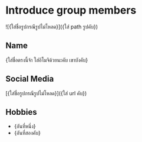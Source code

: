 # Introduce group members

![{ใส่ชื่อรูปกรณีรูปไม่โหลด}]({ใส่ path รูปคับ})

## Name
{ใส่ชื่อตรงนี้จ้า ใส่อิโมจิด้วยนะคับ เขาบังคับ}

## Social Media
[{ใส่ชื่อรูปกรณีรูปไม่โหลด}]({ใส่ url คับ})

## Hobbies
- {อันที่หนึ่ง}
- {อันที่สองคับ}



